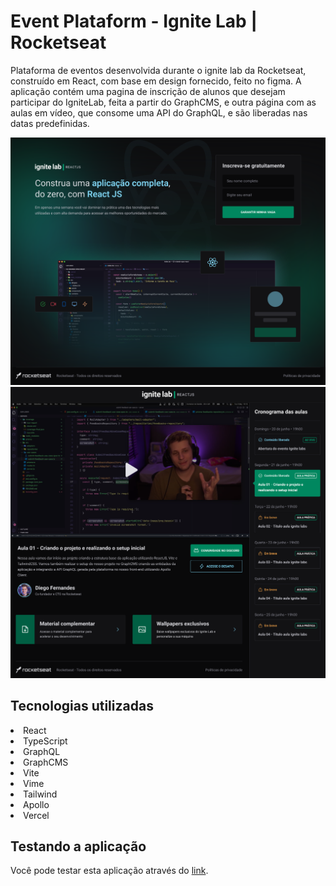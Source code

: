 # Event Plataform - Ignite Lab | Rocketseat

<p>Plataforma de eventos desenvolvida durante o ignite lab da Rocketseat, construído em React, com base em design fornecido, feito no figma. 
A aplicação contém uma pagina de inscrição de alunos que desejam participar do IgniteLab, feita a partir do GraphCMS, e outra página com as aulas em vídeo, 
que consome uma API do GraphQL, e são liberadas nas datas predefinidas.</p>

<img src="https://github.com/jaqprestes/ignite-lab/blob/master/src/assets/Login%20-%20Desktop.png?raw=true"/>
<img src="https://github.com/jaqprestes/ignite-lab/blob/master/src/assets/Plataforma%20-%20Desktop.png?raw=true"/>

## Tecnologias utilizadas
<li>React</li>
<li>TypeScript</li>
<li>GraphQL</li>
<li>GraphCMS</li>
<li>Vite</li>
<li>Vime</li>
<li>Tailwind</li>
<li>Apollo</li>
<li>Vercel</li>

## Testando a aplicação
<p> Você pode testar esta aplicação através do <a href= "https://ignite-lab-omega-one.vercel.app/" >link</a>. 

